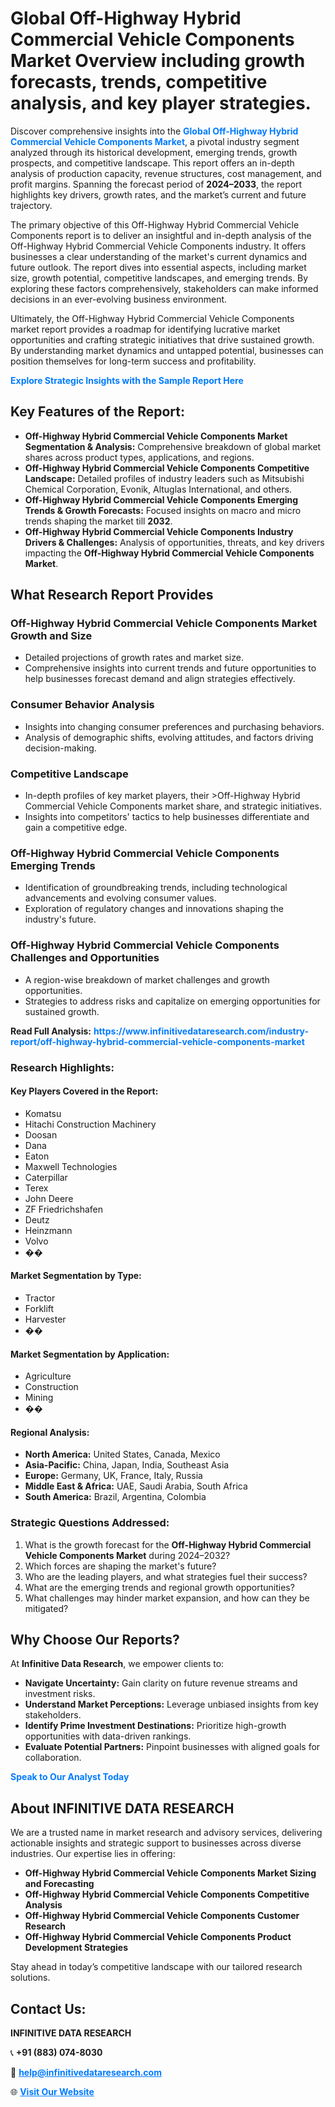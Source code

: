 <h1>Global Off-Highway Hybrid Commercial Vehicle Components Market Overview including growth forecasts, trends, competitive analysis, and key player strategies.</h1>
<p>
Discover comprehensive insights into the 
<a href="https://www.infinitivedataresearch.com/industry-report/off-highway-hybrid-commercial-vehicle-components-market" rel="dofollow" style="color: #007BFF; text-decoration: none;"><strong>Global Off-Highway Hybrid Commercial Vehicle Components Market</strong></a>, a pivotal industry segment analyzed through its historical development, emerging trends, growth prospects, and competitive landscape. This report offers an in-depth analysis of production capacity, revenue structures, cost management, and profit margins. Spanning the forecast period of <strong>2024–2033</strong>, the report highlights key drivers, growth rates, and the market’s current and future trajectory.
</p>
<p>
The primary objective of this Off-Highway Hybrid Commercial Vehicle Components report is to deliver an insightful and in-depth analysis of the Off-Highway Hybrid Commercial Vehicle Components industry. It offers businesses a clear understanding of the market's current dynamics and future outlook. The report dives into essential aspects, including market size, growth potential, competitive landscapes, and emerging trends. By exploring these factors comprehensively, stakeholders can make informed decisions in an ever-evolving business environment.
</p>
<p>
Ultimately, the Off-Highway Hybrid Commercial Vehicle Components market report provides a roadmap for identifying lucrative market opportunities and crafting strategic initiatives that drive sustained growth. By understanding market dynamics and untapped potential, businesses can position themselves for long-term success and profitability.
</p>
<p>
<a href="https://www.infinitivedataresearch.com/request-sample/reportId=109791" style="color: #007BFF; text-decoration: none;"><strong>Explore Strategic Insights with the Sample Report Here</strong></a>
</p>

<h2>Key Features of the Report:</h2>
<ul>
<li><strong>Off-Highway Hybrid Commercial Vehicle Components Market Segmentation & Analysis:</strong> Comprehensive breakdown of global market shares across product types, applications, and regions.</li>
<li><strong>Off-Highway Hybrid Commercial Vehicle Components Competitive Landscape:</strong> Detailed profiles of industry leaders such as Mitsubishi Chemical Corporation, Evonik, Altuglas International, and others.</li>
<li><strong>Off-Highway Hybrid Commercial Vehicle Components Emerging Trends & Growth Forecasts:</strong> Focused insights on macro and micro trends shaping the market till <strong>2032</strong>.</li>
<li><strong>Off-Highway Hybrid Commercial Vehicle Components Industry Drivers & Challenges:</strong> Analysis of opportunities, threats, and key drivers impacting the <strong>Off-Highway Hybrid Commercial Vehicle Components Market</strong>.</li>
</ul>

<h2>What Research Report Provides</h2>
<h3>Off-Highway Hybrid Commercial Vehicle Components Market Growth and Size</h3>
<ul>
<li>Detailed projections of growth rates and market size.</li>
<li>Comprehensive insights into current trends and future opportunities to help businesses forecast demand and align strategies effectively.</li>
</ul>

<h3>Consumer Behavior Analysis</h3>
<ul>
<li>Insights into changing consumer preferences and purchasing behaviors.</li>
<li>Analysis of demographic shifts, evolving attitudes, and factors driving decision-making.</li>
</ul>

<h3>Competitive Landscape</h3>
<ul>
<li>In-depth profiles of key market players, their >Off-Highway Hybrid Commercial Vehicle Components market share, and strategic initiatives.</li>
<li>Insights into competitors' tactics to help businesses differentiate and gain a competitive edge.</li>
</ul>

<h3>Off-Highway Hybrid Commercial Vehicle Components Emerging Trends</h3>
<ul>
<li>Identification of groundbreaking trends, including technological advancements and evolving consumer values.</li>
<li>Exploration of regulatory changes and innovations shaping the industry's future.</li>
</ul>

<h3>Off-Highway Hybrid Commercial Vehicle Components Challenges and Opportunities</h3>
<ul>
<li>A region-wise breakdown of market challenges and growth opportunities.</li>
<li>Strategies to address risks and capitalize on emerging opportunities for sustained growth.</li>
</ul>
<p><strong>Read Full Analysis:</strong> <a href="https://www.infinitivedataresearch.com/industry-report/off-highway-hybrid-commercial-vehicle-components-market" rel="dofollow" style="color: #007BFF; text-decoration: none;"><strong>https://www.infinitivedataresearch.com/industry-report/off-highway-hybrid-commercial-vehicle-components-market</strong></a></p>
<h3>Research Highlights:</h3>
<h4>Key Players Covered in the Report:</h4>
<ul><li>Komatsu</li><li>Hitachi Construction Machinery</li><li>Doosan</li><li>Dana</li><li>Eaton</li><li>Maxwell Technologies</li><li>Caterpillar</li><li>Terex</li><li>John Deere</li><li>ZF Friedrichshafen</li><li>Deutz</li><li>Heinzmann</li><li>Volvo</li><li>��</li></ul>
<h4>Market Segmentation by Type:</h4>
<ul><li>Tractor</li><li>Forklift</li><li>Harvester</li><li>��</li></ul>
<h4>Market Segmentation by Application:</h4>
<ul><li>Agriculture</li><li>Construction</li><li>Mining</li><li>��</li></ul>

<h4>Regional Analysis:</h4>
<ul>
<li><strong>North America:</strong> United States, Canada, Mexico</li>
<li><strong>Asia-Pacific:</strong> China, Japan, India, Southeast Asia</li>
<li><strong>Europe:</strong> Germany, UK, France, Italy, Russia</li>
<li><strong>Middle East & Africa:</strong> UAE, Saudi Arabia, South Africa</li>
<li><strong>South America:</strong> Brazil, Argentina, Colombia</li>
</ul>

<h3>Strategic Questions Addressed:</h3>
<ol>
<li>What is the growth forecast for the <strong>Off-Highway Hybrid Commercial Vehicle Components Market</strong> during 2024–2032?</li>
<li>Which forces are shaping the market's future?</li>
<li>Who are the leading players, and what strategies fuel their success?</li>
<li>What are the emerging trends and regional growth opportunities?</li>
<li>What challenges may hinder market expansion, and how can they be mitigated?</li>
</ol>

<h2>Why Choose Our Reports?</h2>
<p>At <strong>Infinitive Data Research</strong>, we empower clients to:</p>
<ul>
<li><strong>Navigate Uncertainty:</strong> Gain clarity on future revenue streams and investment risks.</li>
<li><strong>Understand Market Perceptions:</strong> Leverage unbiased insights from key stakeholders.</li>
<li><strong>Identify Prime Investment Destinations:</strong> Prioritize high-growth opportunities with data-driven rankings.</li>
<li><strong>Evaluate Potential Partners:</strong> Pinpoint businesses with aligned goals for collaboration.</li>
</ul>
<p><a href="https://www.infinitivedataresearch.com/industry-report/off-highway-hybrid-commercial-vehicle-components-market" rel="dofollow" style="color: #007BFF; text-decoration: none;"><strong>Speak to Our Analyst Today</strong></a></p>

<h2>About INFINITIVE DATA RESEARCH</h2>
<p>We are a trusted name in market research and advisory services, delivering actionable insights and strategic support to businesses across diverse industries. Our expertise lies in offering:</p>
<ul>
<li><strong>Off-Highway Hybrid Commercial Vehicle Components Market Sizing and Forecasting</strong></li>
<li><strong>Off-Highway Hybrid Commercial Vehicle Components Competitive Analysis</strong></li>
<li><strong>Off-Highway Hybrid Commercial Vehicle Components Customer Research</strong></li>
<li><strong>Off-Highway Hybrid Commercial Vehicle Components Product Development Strategies</strong></li>
</ul>
<p>Stay ahead in today’s competitive landscape with our tailored research solutions.</p>

<h2>Contact Us:</h2>
<p><strong>INFINITIVE DATA RESEARCH</strong></p>
<p>📞 <strong>+91 (883) 074-8030</strong></p>
<p>📧 <strong><a href="mailto:help@infinitivedataresearch.com" style="color: #007BFF;">help@infinitivedataresearch.com</a></strong></p>
<p>🌐 <strong><a href="https://www.infinitivedataresearch.com" rel="dofollow" style="color: #007BFF;">Visit Our Website</a></strong></p>